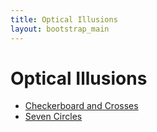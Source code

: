 ```yaml
---
title: Optical Illusions
layout: bootstrap_main
---
```


# Optical Illusions

* [Checkerboard and Crosses](checkerboard-crosses/)
* [Seven Circles](seven-circles/)
